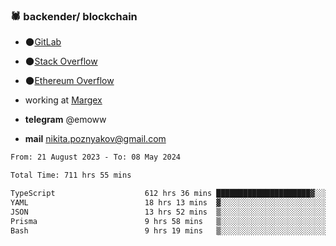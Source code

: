 ### 🕷 backender/ blockchain

- 🌑[GitLab](https://gitlab.com/emochka2007)
- 🌑[Stack Overflow](https://stackoverflow.com/users/21364335/nick)
- 🌑[Ethereum Overflow](https://ethereum.stackexchange.com/users/133652/nick)

- working at [Margex](https://margex.com/en)
- **telegram** @emoww
- **mail** nikita.poznyakov@gmail.com

<!--START_SECTION:waka-->

```txt
From: 21 August 2023 - To: 08 May 2024

Total Time: 711 hrs 55 mins

TypeScript                    612 hrs 36 mins █████████████████████▓░░░   86.02 %
YAML                          18 hrs 13 mins  ▓░░░░░░░░░░░░░░░░░░░░░░░░   02.56 %
JSON                          13 hrs 52 mins  ▒░░░░░░░░░░░░░░░░░░░░░░░░   01.95 %
Prisma                        9 hrs 58 mins   ▒░░░░░░░░░░░░░░░░░░░░░░░░   01.40 %
Bash                          9 hrs 19 mins   ▒░░░░░░░░░░░░░░░░░░░░░░░░   01.31 %
```

<!--END_SECTION:waka-->

